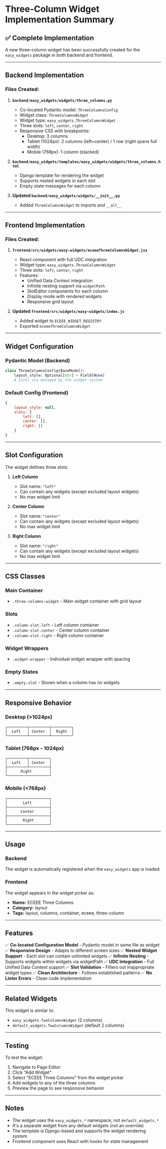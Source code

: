 # Three-Column Widget Implementation Summary

## ✅ Complete Implementation

A new three-column widget has been successfully created for the `easy_widgets` package in both backend and frontend.

---

## Backend Implementation

### Files Created:

1. **`backend/easy_widgets/widgets/three_columns.py`**
   - Co-located Pydantic model: `ThreeColumnsConfig`
   - Widget class: `ThreeColumnsWidget`
   - Widget type: `easy_widgets.ThreeColumnsWidget`
   - Three slots: `left`, `center`, `right`
   - Responsive CSS with breakpoints:
     - Desktop: 3 columns
     - Tablet (1024px): 2 columns (left+center) / 1 row (right spans full width)
     - Mobile (768px): 1 column (stacked)

2. **`backend/easy_widgets/templates/easy_widgets/widgets/three_columns.html`**
   - Django template for rendering the widget
   - Supports nested widgets in each slot
   - Empty state messages for each column

3. **Updated `backend/easy_widgets/widgets/__init__.py`**
   - Added `ThreeColumnsWidget` to imports and `__all__`

---

## Frontend Implementation

### Files Created:

1. **`frontend/src/widgets/easy-widgets/eceeeThreeColumnsWidget.jsx`**
   - React component with full UDC integration
   - Widget type: `easy_widgets.ThreeColumnsWidget`
   - Three slots: `left`, `center`, `right`
   - Features:
     - Unified Data Context integration
     - Infinite nesting support via `widgetPath`
     - SlotEditor components for each column
     - Display mode with rendered widgets
     - Responsive grid layout
   
2. **Updated `frontend/src/widgets/easy-widgets/index.js`**
   - Added widget to `ECEEE_WIDGET_REGISTRY`
   - Exported `eceeeThreeColumnsWidget`

---

## Widget Configuration

### Pydantic Model (Backend)
```python
class ThreeColumnsConfig(BaseModel):
    layout_style: Optional[str] = Field(None)
    # Slots are managed by the widget system
```

### Default Config (Frontend)
```javascript
{
    layout_style: null,
    slots: { 
        left: [], 
        center: [], 
        right: [] 
    }
}
```

---

## Slot Configuration

The widget defines three slots:

1. **Left Column**
   - Slot name: `"left"`
   - Can contain any widgets (except excluded layout widgets)
   - No max widget limit

2. **Center Column**
   - Slot name: `"center"`
   - Can contain any widgets (except excluded layout widgets)
   - No max widget limit

3. **Right Column**
   - Slot name: `"right"`
   - Can contain any widgets (except excluded layout widgets)
   - No max widget limit

---

## CSS Classes

### Main Container
- `.three-columns-widget` - Main widget container with grid layout

### Slots
- `.column-slot.left` - Left column container
- `.column-slot.center` - Center column container
- `.column-slot.right` - Right column container

### Widget Wrappers
- `.widget-wrapper` - Individual widget wrapper with spacing

### Empty States
- `.empty-slot` - Shown when a column has no widgets

---

## Responsive Behavior

### Desktop (>1024px)
```
┌─────────┬─────────┬─────────┐
│  Left   │ Center  │  Right  │
└─────────┴─────────┴─────────┘
```

### Tablet (768px - 1024px)
```
┌─────────┬─────────┐
│  Left   │ Center  │
├─────────┴─────────┤
│      Right        │
└───────────────────┘
```

### Mobile (<768px)
```
┌───────────────────┐
│       Left        │
├───────────────────┤
│      Center       │
├───────────────────┤
│       Right       │
└───────────────────┘
```

---

## Usage

### Backend
The widget is automatically registered when the `easy_widgets` app is loaded.

### Frontend
The widget appears in the widget picker as:
- **Name:** ECEEE Three Columns
- **Category:** layout
- **Tags:** layout, columns, container, eceee, three-column

---

## Features

✅ **Co-located Configuration Model** - Pydantic model in same file as widget
✅ **Responsive Design** - Adapts to different screen sizes
✅ **Nested Widget Support** - Each slot can contain unlimited widgets
✅ **Infinite Nesting** - Supports widgets within widgets via widgetPath
✅ **UDC Integration** - Full Unified Data Context support
✅ **Slot Validation** - Filters out inappropriate widget types
✅ **Clean Architecture** - Follows established patterns
✅ **No Linter Errors** - Clean code implementation

---

## Related Widgets

This widget is similar to:
- `easy_widgets.TwoColumnsWidget` (2 columns)
- `default_widgets.TwoColumnsWidget` (default 2 columns)

---

## Testing

To test the widget:
1. Navigate to Page Editor
2. Click "Add Widget"
3. Select "ECEEE Three Columns" from the widget picker
4. Add widgets to any of the three columns
5. Preview the page to see responsive behavior

---

## Notes

- The widget uses the `easy_widgets.*` namespace, not `default_widgets.*`
- It's a separate widget from any default widgets (not an override)
- The template is Django-based and supports the widget rendering system
- Frontend component uses React with hooks for state management

